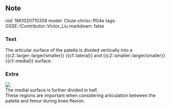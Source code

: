 ## Note
nid: 1661020710308
model: Cloze-chrisc-ff04e
tags: GSSE::!Contributor::Victor_Liu
markdown: false

### Text
The articular surface of the patella is divided vertically into a {{c2::larger::larger/smaller}} {{c1::lateral}} and {{c2::smaller::larger/smaller}} {{c1::medial}} surface.

### Extra
<img src="the-patella-12-638.jpg">
<div>
  The medial surface is further divided in half.
</div>
<div>
  These regions are important when considering articulation between
  the patella and femur during knee flexion.
</div>
